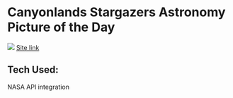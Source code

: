 # Canyonlands Stargazers Astronomy Picture of the Day

<a href="https://canyonlands-stargazers-apod.netlify.app/" target="_blank"><img src="pic.png"/></a>
<a href="https://canyonlands-stargazers-apod.netlify.app/" target="_blank">Site link</a>

## Tech Used:

NASA API integration
